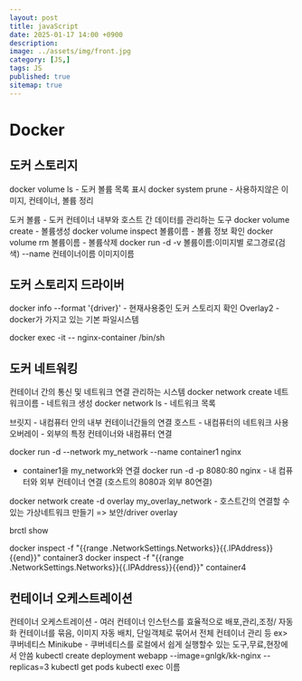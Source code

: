 ```yaml
---
layout: post
title: javaScript
date: 2025-01-17 14:00 +0900
description: 
image: ../assets/img/front.jpg
category: [JS,]
tags: JS
published: true
sitemap: true
---
```


# Docker

## 도커 스토리지

docker volume ls - 도커 볼륨 목록 표시
docker system prune - 사용하지않은 이미지, 컨테이너, 볼륨 정리

도커 볼륨 - 도커 컨테이너 내부와 호스트 간 데이터를 관리하는 도구
docker volume create - 볼륨생성
docker volume inspect 볼륨이름 - 볼륨 정보 확인
docker volume rm 볼륨이름 - 볼륨삭제
docker run -d -v 볼륨이름:이미지별 로그경로(검색) --name 컨테이너이름 이미지이름

## 도커 스토리지 드라이버
docker info --format '{driver}' - 현재사용중인 도커 스토리지 확인
Overlay2 - docker가 가지고 있는 기본 파일시스템

docker exec -it -- nginx-container /bin/sh

## 도커 네트워킹
컨테이너 간의 통신 및 네트워크 연결 관리하는 시스템
docker network create 네트워크이름 - 네트워크 생성
docker network ls - 네트워크 목록

브릿지 - 내컴퓨터 안의 내부 컨테이너간들의 연결
호스트 - 내컴퓨터의 네트워크 사용
오버레이 - 외부의 특정 컨테이너와 내컴퓨터 연결

docker run -d --network my_network --name container1 nginx
- container1을 my_network와 연결
docker run -d -p 8080:80 nginx - 내 컴퓨터와 외부 컨테이너 연결 (호스트의 8080과 외부 80연결)

docker network create -d overlay my_overlay_network - 호스트간의 연결할 수 있는 가상네트워크 만들기
=> 보안/driver overlay

brctl show

docker inspect -f "{{range .NetworkSettings.Networks}}{{.IPAddress}}{{end}}" container3
docker inspect -f "{{range .NetworkSettings.Networks}}{{.IPAddress}}{{end}}" container4

## 컨테이너 오케스트레이션
컨테이너 오케스트레이션 - 여러 컨테이너 인스턴스를 효율적으로 배포,관리,조정/ 자동화
컨테이너를 묶음, 이미지 자동 배치, 단일객체로 묶어서 전체 컨테이너 관리 등
ex> 쿠버네티스
Minikube - 쿠버네티스를 로컬에서 쉽게 실행할수 있는 도구,무료,현장에서 안씀
kubectl create deployment webapp --image=gnlgk/kk-nginx --replicas=3
kubectl get pods
kubectl exec 이름

